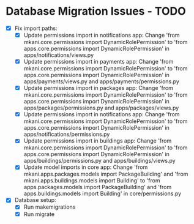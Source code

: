 # Database Migration Issues - TODO

- [x] Fix import paths:
  - [x] Update permissions import in notifications app: Change 'from mkani.core.permissions import DynamicRolePermission' to 'from apps.core.permissions import DynamicRolePermission' in apps/notifications/views.py
  - [x] Update permissions import in payments app: Change 'from mkani.core.permissions import DynamicRolePermission' to 'from apps.core.permissions import DynamicRolePermission' in apps/payments/views.py and apps/payments/permissions.py
  - [x] Update permissions import in packages app: Change 'from mkani.core.permissions import DynamicRolePermission' to 'from apps.core.permissions import DynamicRolePermission' in apps/packages/permissions.py and apps/packages/views.py
  - [x] Update permissions import in notifications app: Change 'from mkani.core.permissions import DynamicRolePermission' to 'from apps.core.permissions import DynamicRolePermission' in apps/notifications/permissions.py
  - [x] Update permissions import in buildings app: Change 'from mkani.core.permissions import DynamicRolePermission' to 'from apps.core.permissions import DynamicRolePermission' in apps/buildings/permissions.py and apps/buildings/views.py
  - [x] Update model imports in core app: Change 'from mkani.apps.packages.models import PackageBuilding' and 'from mkani.apps.buildings.models import Building' to 'from apps.packages.models import PackageBuilding' and 'from apps.buildings.models import Building' in core/permissions.py
- [x] Database setup:
  - [x] Run makemigrations
  - [x] Run migrate
